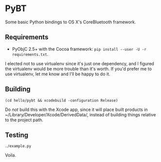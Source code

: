 PyBT
====

Some basic Python bindings to OS X's CoreBluetooth framework.

Requirements
------------

* PyObjC 2.5+ with the Cocoa framework: `pip install --user -U -r
  requirements.txt`.

I elected not to use virtualenv since it's just one dependency, and I
figured the virtualenv would be more trouble than it's worth.  If
you'd prefer me to use virtualenv, let me know and I'll be happy to do
it.

Building
--------

    (cd hello/pybt && xcodebuild -configuration Release)

Do _not_ build this with the Xcode app, since it will place built
products in ~/Library/Developer/Xcode/DerivedData/, instead of
building things relative to the project path.

Testing
-------

    ./example.py

Voila.
 
 
